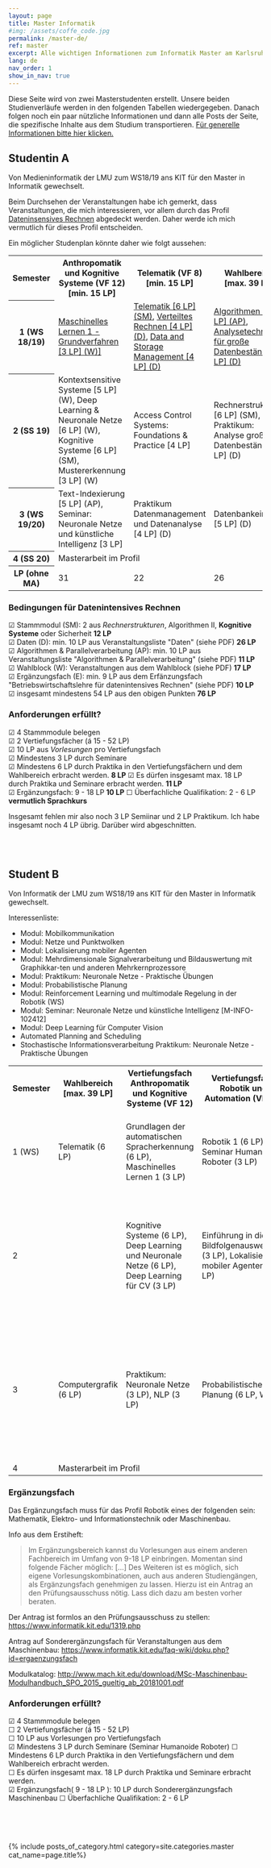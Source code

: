 ```yaml
---
layout: page
title: Master Informatik
#img: /assets/coffe_code.jpg
permalink: /master-de/
ref: master
excerpt: Alle wichtigen Informationen zum Informatik Master am Karlsruher Institut für Technologie
lang: de
nav_order: 1
show_in_nav: true
---
```


Diese Seite wird von zwei Masterstudenten erstellt. Unsere beiden Studienverläufe
werden in den folgenden Tabellen wiedergegeben. Danach folgen noch ein paar
nützliche Informationen und dann alle Posts der Seite, die spezifische Inhalte
aus dem Studium transportieren.
[Für generelle Informationen bitte hier klicken.](/general-de)


## Studentin A

Von Medieninformatik der LMU zum WS18/19 ans KIT für den Master in Informatik gewechselt.  

Beim Durchsehen der Veranstaltungen habe ich gemerkt, dass Veranstaltungen, die mich interessieren,
vor allem durch das Profil [Dateninsensives Rechnen](https://www.informatik.kit.edu/downloads/2018_08_profil_DIC_aug2018.pdf) abgedeckt werden. Daher werde ich mich vermutlich
für dieses Profil entscheiden.

Ein möglicher Studenplan könnte daher wie folgt aussehen:


<table style="width:100%">
  <tr>
    <th>Semester</th>
    <th>Anthropomatik und Kognitive Systeme (VF 12) [min. 15 LP]</th>
    <th>Telematik (VF 8)  [min. 15 LP]</th>
    <th>Wahlbereich  [max. 39 LP]</th>
    <th>Ergänzungsfach BWL für DIC  [9-18 LP]</th>
    <th>Überfachliche Qualifikationen  [2-6 LP]</th>
    <th>LP</th>
  </tr>
  <tr>
    <th>1 (WS 18/19)</th>
    <td>
        <a href="/master/Maschinelles_Lernen_1.html">Maschinelles Lernen 1 - Grundverfahren [3 LP] (W)]</a>
    </td>
    <td>
        <a href="/master/Telematik.html">Telematik [6 LP] (SM)</a>,
        <a href="/master/Verteiltes_Rechnen.html">Verteiltes Rechnen [4 LP] (D)</a>,
        <a href="/master/Data-and-Storage-Management.html">Data and Storage Management [4 LP] (D)</a>
    </td>
    <td><a href="/master/Algorithmen_II.html">Algorithmen II [6 LP] (AP)</a>,
    <a href="/master/Analysetechniken_fuer_grosse_Datenbestaende.html">Analysetechniken für große Datenbestände [5 LP] (D)</a></td>
    <td></td>
    <td></td>
    <td>28</td>
  </tr>
  <tr>
    <th>2 (SS 19)</th>
    <td>Kontextsensitive Systeme [5 LP] (W), Deep Learning & Neuronale Netze [6 LP] (W),
    Kognitive Systeme [6 LP] (SM), Mustererkennung [3 LP] (W)</td>
    <td>Access Control Systems: Foundations & Practice [4 LP]</td>
    <td>
         Rechnerstrukturen [6 LP] (SM),
         Praktikum: Analyse großer Datenbestände [4 LP] (D)
    </td>
    <td></td>
    <td></td>
    <td>34</td>
  </tr>
  <tr>
   <th>3 (WS 19/20)</th>
    <td>Text-Indexierung [5 LP] (AP), Seminar: Neuronale Netze und künstliche Intelligenz [3 LP]</td>
    <td>Praktikum Datenmanagement und Datenanalyse [4 LP] (D)</td>
    <td>Datenbankeinsatz [5 LP] (D)</td>
    <td>Business Intelligence Systems [5 LP] (E) (unsicher), Marktforschung [5 LP] (E)</td>
    <td></td>
    <td>27</td>
  </tr>
  <tr>
    <th>4 (SS 20)</th>
    <td colspan="3">Masterarbeit im Profil</td>
    <td>-</td>
    <td>-</td>
    <td>30</td>
  </tr>
  <tr>
    <th>LP (ohne MA)</th>
    <td>31</td>
    <td>22</td>
    <td>26</td>
    <td>10</td>
    <td>0</td>
    <td>89\119</td>
    </tr>
</table>

### Bedingungen für Datenintensives Rechnen
 ☑ Stammmodul (SM): 2 aus *Rechnerstrukturen*, Algorithmen II, **Kognitive Systeme** oder Sicherheit **12 LP**   
 ☑ Daten (D): min. 10 LP aus Veranstaltungsliste "Daten" (siehe PDF) **26 LP**  
 ☑ Algorithmen & Parallelverarbeitung (AP): min. 10 LP aus Veranstaltungsliste "Algorithmen & Parallelverarbeitung" (siehe PDF) **11 LP**  
 ☑ Wahlblock (W): Veranstaltungen aus dem Wahlblock (siehe PDF) **17 LP**  
 ☑ Ergänzungsfach (E): min. 9 LP aus dem Erfänzungsfach "Betriebswirtschaftslehre für datenintensives Rechnen" (siehe PDF) **10 LP**  
 ☑ insgesamt mindestens 54 LP aus den obigen Punkten  **76 LP**

### Anforderungen erfüllt?
 ☑ 4 Stammmodule belegen  
 ☑ 2 Vertiefungsfächer (á 15 - 52 LP)  
 ☑ 10 LP aus *Vorlesungen* pro Vertiefungsfach  
 ☑ Mindestens  3 LP durch Seminare    
 ☑ Mindestens 6 LP durch Praktika in den Vertiefungsfächern und dem Wahlbereich erbracht werden. **8 LP**
 ☑ Es dürfen insgesamt max. 18 LP durch Praktika und Seminare erbracht werden. **11 LP**  
 ☑ Ergänzungsfach:  9 - 18 LP **10 LP**
 ☐ Überfachliche Qualifikation:  2 - 6 LP **vermutlich Sprachkurs**


Insgesamt fehlen mir also noch 3 LP Semiinar und 2 LP Praktikum. Ich habe insgesamt noch 4 LP übrig. Darüber wird abgeschnitten.


<br>
<br>


## Student B

Von Informatik der LMU zum WS18/19 ans KIT für den Master in Informatik gewechselt.  


Interessenliste:

 - Modul: Mobilkommunikation
 - Modul: Netze und Punktwolken
 - Modul: Lokalisierung mobiler Agenten
 - Modul: Mehrdimensionale Signalverarbeitung und Bildauswertung mit Graphikkar-ten und anderen Mehrkernprozessore
 - Modul: Praktikum: Neuronale Netze - Praktische Übungen
 - Modul: Probabilistische Planung
 - Modul: Reinforcement Learning und multimodale Regelung in der Robotik (WS)
 - Modul: Seminar: Neuronale Netze und künstliche Intelligenz [M-INFO-102412]
 - Modul: Deep Learning für Computer Vision
 - Automated Planning and Scheduling
 - Stochastische Informationsverarbeitung
 Praktikum: Neuronale Netze - Praktische Übungen







 <table style="">
   <tr>
     <th>Semester</th>
     <th>Wahlbereich [max. 39 LP]</th>
     <th>Vertiefungsfach Anthropomatik und Kognitive Systeme (VF 12)</th>
     <th>Vertiefungsfach Robotik und Automation (VF 11)</th>
     <th>Ergänzungsfach: Maschinenbau</th>
     <th>Überfachliche Qualifikation [2-6 LP]</th>
     <th>LP</th>
   </tr>
   <tr>
     <td>1 (WS)</td>
     <td>Telematik (6 LP)</td>
     <td>Grundlagen der automatischen Spracherkennung (6 LP), Maschinelles Lernen 1 (3 LP)</td>
     <td>Robotik 1 (6 LP), Seminar Humanoide Roboter (3 LP)</td>
     <td></td>
     <td></td>
     <td>6 + 9 + 9 = 24 LP</td>
   </tr>
   <tr>
     <td>2</td>
     <td></td>
     <td>Kognitive Systeme (6 LP), Deep Learning und Neuronale Netze (6 LP), Deep Learning für CV (3 LP)</td>
     <td>Einführung in die Bildfolgenauswertung (3 LP), Lokalisierung mobiler Agenten (6 LP) </td>
     <td>Verhaltensgenerierung für Fahrzeuge (4 LP, SS), Automotive Vision / Fahrzeugsehen (6 LP, SS)</td>
     <td></td>
     <td>0 + 15 + 9 + 10 + 0 = 34 LP</td>
   </tr>
   <tr>
     <td>3</td>
     <td>Computergrafik (6 LP)</td>
     <td>Praktikum: Neuronale Netze (3 LP),
     NLP (3 LP)</td>
     <td>Probabilistische Planung (6 LP, WS)</td>
     <td>Mehrdimensionale Signalverarbeitung und Bildauswertung mit Graphikkarten und anderen Mehrkernprozessoren (3 LP),
     Projektpraktikum Bildauswertung und -fusion (6 LP),
     Praktikum Automatische Spracherkennung (3 LP)</td>
     <td></td>
     <td>32 LP</td>
   </tr>
   <tr>
     <td>4</td>
     <td colspan="4">Masterarbeit im Profil</td>
     <td></td>
     <td>30</td>
   </tr>
 </table>

### Ergänzungsfach

Das Ergänzungsfach muss für das Profil Robotik eines der folgenden sein:
Mathematik, Elektro- und Informationstechnik oder Maschinenbau.

Info aus dem Erstiheft:
> Im Ergänzungsbereich kannst du Vorlesungen aus einem anderen Fachbereich im
  Umfang von 9-18 LP einbringen. Momentan sind folgende Fächer möglich: [...]
> Des Weiteren ist es möglich, sich eigene Vorlesungskombinationen, auch aus
  anderen Studiengängen, als Ergänzungsfach genehmigen zu lassen.
  Hierzu ist ein Antrag an den Prüfungsausschuss nötig.
  Lass dich dazu am besten vorher beraten.

Der Antrag ist formlos an den Prüfungsausschuss zu stellen:
https://www.informatik.kit.edu/1319.php


Antrag auf Sonderergänzungsfach für Veranstaltungen aus dem Maschinenbau:
https://www.informatik.kit.edu/faq-wiki/doku.php?id=ergaenzungsfach



Modulkatalog: http://www.mach.kit.edu/download/MSc-Maschinenbau-Modulhandbuch_SPO_2015_gueltig_ab_20181001.pdf


### Anforderungen erfüllt?

 ☑ 4 Stammmodule belegen  
 ☐ 2 Vertiefungsfächer (á 15 - 52 LP)  
 ☐ 10 LP aus Vorlesungen pro Vertiefungsfach  
 ☑ Mindestens  3 LP durch Seminare  (Seminar Humanoide Roboter)
 ☐ Mindestens 6 LP durch Praktika in den Vertiefungsfächern und dem Wahlbereich erbracht werden.  
 ☐ Es dürfen insgesamt max. 18 LP durch Praktika und Seminare erbracht werden.  
 ☑  Ergänzungsfach( 9 - 18 LP  ): 10 LP durch Sonderergänzungsfach Maschinenbau
 ☐  Überfachliche Qualifikation:  2 - 6 LP  





<br>
<br>
<br>



{% include posts_of_category.html category=site.categories.master cat_name=page.title%}
